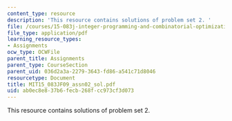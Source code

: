 ```yaml
---
content_type: resource
description: 'This resource contains solutions of problem set 2. '
file: /courses/15-083j-integer-programming-and-combinatorial-optimization-fall-2009/ab0ec8e837b6fecb268fcc973cf3d073_MIT15_083JF09_assn02_sol.pdf
file_type: application/pdf
learning_resource_types:
- Assignments
ocw_type: OCWFile
parent_title: Assignments
parent_type: CourseSection
parent_uid: 036d2a3a-2279-3643-fd86-a541c71d8046
resourcetype: Document
title: MIT15_083JF09_assn02_sol.pdf
uid: ab0ec8e8-37b6-fecb-268f-cc973cf3d073
---
```

This resource contains solutions of problem set 2. 


